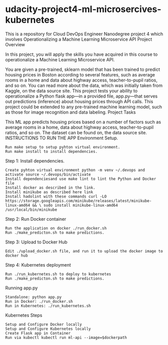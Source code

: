 # udacity-project4-ml-microsercives-kubernetes
This is a repository for Cloud DevOps Engineer Nanodegree project 4 which involves Operationalizing a Machine Learning Microservice API
Project Overview

In this project, you will apply the skills you have acquired in this course to operationalize a Machine Learning Microservice API.

You are given a pre-trained, sklearn model that has been trained to predict housing prices in Boston according to several features, such as average rooms in a home and data about highway access, teacher-to-pupil ratios, and so on. You can read more about the data, which was initially taken from Kaggle, on the data source site. This project tests your ability to operationalize a Python flask app—in a provided file, app.py—that serves out predictions (inference) about housing prices through API calls. This project could be extended to any pre-trained machine learning model, such as those for image recognition and data labeling.
Project Tasks

This ML app predicts housing prices based on a number of factors such as average rooms in a home, data about highway access, teacher-to-pupil ratios, and so on. The dataset can be found on, the data source site.
INSTRUCTIONS TO RUN THE APP
Environment Setup.

    Run make setup to setup pyhton virtual environment.
    Run make install to install dependencies.

Step 1: Install dependencies.

    Create pyhton virtual environment python -m venv ~/.devops and activate source ~/.devops/bin/activate
    Install dependenciesand use make lint to lint the Python and Docker file
    Install docker as described in the link.
    Install minikube as described here link
    Install hadolint with these commands curl -LO https://storage.googleapis.com/minikube/releases/latest/minikube-linux-amd64 && \ sudo install minikube-linux-amd64 /usr/local/bin/minikube

Step 2: Run Docker container

    Run the application on docker ./run_docker.sh
    Run ./make_predicton.sh to make predictions.

Step 3: Upload to Docker Hub

    Edit ./upload_docker.sh file, and run it to upload the docker image to docker hub

Step 4: Kubernetes deployment

    Run ./run_kubernetes.sh to deploy to kubernetes
    Run ./make_predicton.sh to make predictions.


Running app.py

    Standalone: python app.py
    Run in Docker: ./run_docker.sh
    Run in Kubernetes: ./run_kubernetes.sh

Kubernetes Steps

    Setup and Configure Docker locally
    Setup and Configure Kubernetes locally
    Create Flask app in Container
    Run via kubectl kubectl run ml-api --image=$dockerpath
